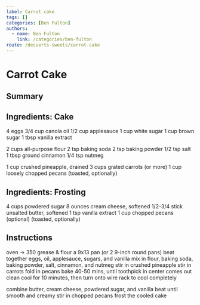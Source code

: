 ```yaml
---
label: Carrot cake
tags: []
categories: [Ben Fulton]
authors:
  - name: Ben Fulton
    link: /categories/ben-fulton
route: /desserts-sweets/carrot-cake
---
```


# Carrot Cake

## Summary

## Ingredients: Cake
4 eggs
3/4 cup canola oil
1/2 cup applesauce
1 cup white sugar
1 cup brown sugar
1 tbsp vanilla extract

2 cups all-purpose flour
2 tsp baking soda
2 tsp baking powder
1/2 tsp salt
1 tbsp ground cinnamon
1/4 tsp nutmeg

1 cup crushed pineapple, drained
3 cups grated carrots (or more)
1 cup loosely chopped pecans (toasted, optionally)

## Ingredients: Frosting
4 cups powdered sugar
8 ounces cream cheese, softened
1/2-3/4 stick unsalted butter, softened
1 tsp vanilla extract
1 cup chopped pecans (optional) (toasted, optionally)

## Instructions
oven -> 350
grease & flour a 9x13 pan (or 2 9-inch round pans)
beat together eggs, oil, applesauce, sugars, and vanilla
mix in flour, baking soda, baking powder, salt, cinnamon, and nutmeg
stir in crushed pineapple
stir in carrots
fold in pecans
bake 40-50 mins, until toothpick in center comes out clean
cool for 10 minutes, then turn onto wire rack to cool completely

combine butter, cream cheese, powdered sugar, and vanilla
beat until smooth and creamy
stir in chopped pecans
frost the cooled cake